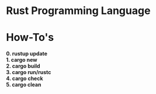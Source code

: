 # Rust Programming Language

# **How-To's** <br />
**0. rustup update** <br />
**1. cargo new <new-project-name>** <br />
**2. cargo build** <br />
**3. cargo run/rustc <file>** <br />
**4. cargo check** <br />
**5. cargo clean** <br />

